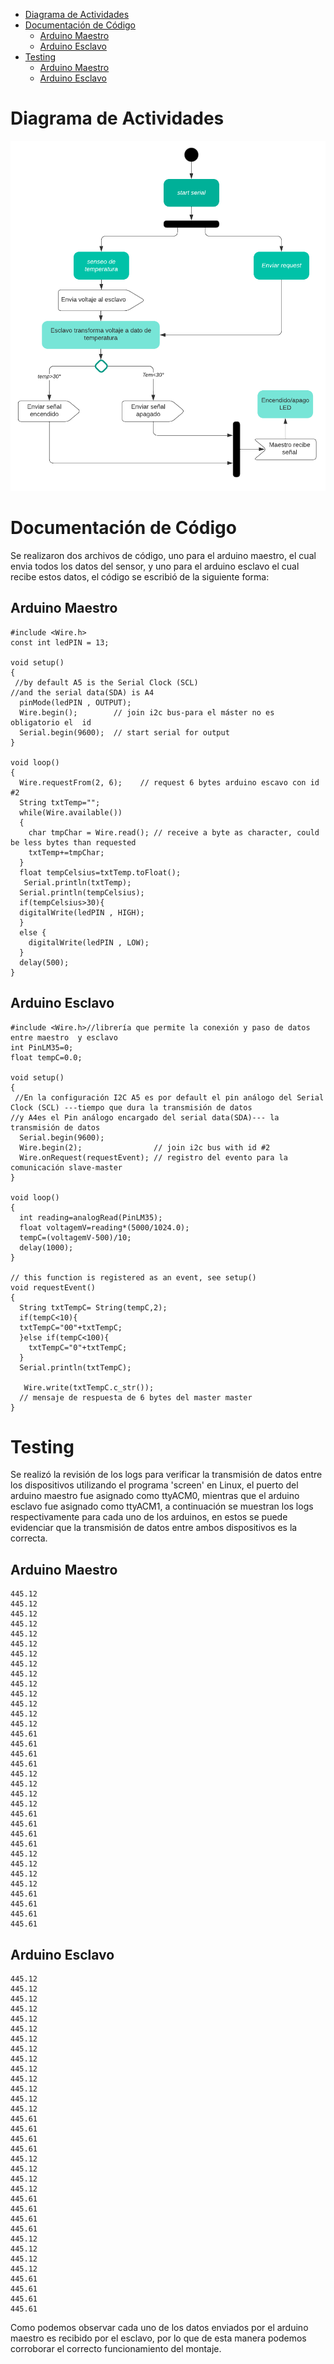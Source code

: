 - [Diagrama de Actividades](#diagrama-de-actividades)
- [Documentación de Código](#documentacion-de-codigo)
    - [Arduino Maestro](#arduino-maestro)
    - [Arduino Esclavo](#arduino-esclavo)
- [Testing](#testing)
    - [Arduino Maestro](#arduino-maestro)
    - [Arduino Esclavo](#arduino-esclavo)
 

# Diagrama de Actividades

<p align="center">
  <img src="https://raw.githubusercontent.com/SadPac/Workshop-7/main/img/Diagrama%20de%20actividades.png">
</p>

# Documentación de Código

Se realizaron dos archivos de código, uno para el arduino maestro, el cual envia todos los datos del sensor, y uno para el arduino esclavo el cual recibe estos datos, el código se escribió de la siguiente forma:

## Arduino Maestro

```
#include <Wire.h>
const int ledPIN = 13;

void setup()
{
 //by default A5 is the Serial Clock (SCL) 
//and the serial data(SDA) is A4
  pinMode(ledPIN , OUTPUT);
  Wire.begin();        // join i2c bus-para el máster no es obligatorio el  id
  Serial.begin(9600);  // start serial for output
}

void loop()
{
  Wire.requestFrom(2, 6);    // request 6 bytes arduino escavo con id #2
  String txtTemp="";
  while(Wire.available())   
  {
    char tmpChar = Wire.read(); // receive a byte as character, could be less bytes than requested
    txtTemp+=tmpChar;
  }
  float tempCelsius=txtTemp.toFloat();
   Serial.println(txtTemp);
  Serial.println(tempCelsius);
  if(tempCelsius>30){
  digitalWrite(ledPIN , HIGH);  
  }
  else {
    digitalWrite(ledPIN , LOW); 
  }
  delay(500);
}

```

## Arduino Esclavo

```
#include <Wire.h>//librería que permite la conexión y paso de datos entre maestro  y esclavo
int PinLM35=0;
float tempC=0.0;

void setup()
{
 //En la configuración I2C A5 es por default el pin análogo del Serial Clock (SCL) ---tiempo que dura la transmisión de datos 
//y A4es el Pin análogo encargado del serial data(SDA)--- la transmisión de datos
  Serial.begin(9600);
  Wire.begin(2);                // join i2c bus with id #2
  Wire.onRequest(requestEvent); // registro del evento para la comunicación slave-master 
}

void loop()
{
  int reading=analogRead(PinLM35);
  float voltagemV=reading*(5000/1024.0);
  tempC=(voltagemV-500)/10;
  delay(1000);
}

// this function is registered as an event, see setup()
void requestEvent()
{
  String txtTempC= String(tempC,2);
  if(tempC<10){
  txtTempC="00"+txtTempC;
  }else if(tempC<100){
    txtTempC="0"+txtTempC;
  }
  Serial.println(txtTempC);
 
   Wire.write(txtTempC.c_str());
  // mensaje de respuesta de 6 bytes del master master
}

```

# Testing

Se realizó la revisión de los logs para verificar la transmisión de datos entre los dispositivos utilizando el programa 'screen' en Linux, el puerto del arduino maestro fue asignado como ttyACM0, mientras que el arduino esclavo fue asignado como ttyACM1, a continuación se muestran los logs respectivamente para cada uno de los arduinos, en estos se puede evidenciar que la transmisión de datos entre ambos dispositivos  es la correcta.

## Arduino Maestro

```
445.12
445.12
445.12
445.12
445.12
445.12
445.12
445.12
445.12
445.12
445.12
445.12
445.12
445.12
445.61
445.61
445.61
445.61
445.12
445.12
445.12
445.12
445.61
445.61
445.61
445.61
445.12
445.12
445.12
445.12
445.61
445.61
445.61
445.61

```

## Arduino Esclavo

```
445.12
445.12
445.12
445.12
445.12
445.12
445.12
445.12
445.12
445.12
445.12
445.12
445.12
445.12
445.61
445.61
445.61
445.61
445.12
445.12
445.12
445.12
445.61
445.61
445.61
445.61
445.12
445.12
445.12
445.12
445.61
445.61
445.61
445.61

```

Como podemos observar cada uno de los datos enviados por el arduino maestro es recibido por el esclavo, por lo que de esta manera podemos corroborar el correcto funcionamiento del montaje.
